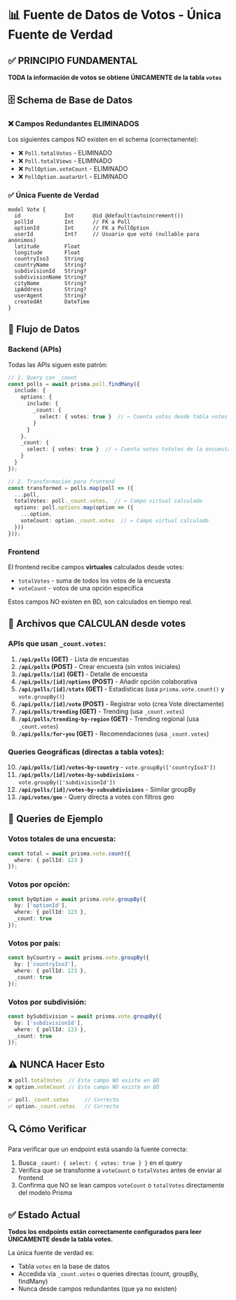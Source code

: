 # 📊 Fuente de Datos de Votos - Única Fuente de Verdad

## ✅ PRINCIPIO FUNDAMENTAL

**TODA la información de votos se obtiene ÚNICAMENTE de la tabla `votes`**

## 🗄️ Schema de Base de Datos

### ❌ Campos Redundantes ELIMINADOS

Los siguientes campos NO existen en el schema (correctamente):
- ❌ `Poll.totalVotes` - ELIMINADO
- ❌ `Poll.totalViews` - ELIMINADO  
- ❌ `PollOption.voteCount` - ELIMINADO
- ❌ `PollOption.avatarUrl` - ELIMINADO

### ✅ Única Fuente de Verdad

```prisma
model Vote {
  id              Int      @id @default(autoincrement())
  pollId          Int      // FK a Poll
  optionId        Int      // FK a PollOption
  userId          Int?     // Usuario que votó (nullable para anónimos)
  latitude        Float
  longitude       Float
  countryIso3     String
  countryName     String?
  subdivisionId   String?
  subdivisionName String?
  cityName        String?
  ipAddress       String?
  userAgent       String?
  createdAt       DateTime
}
```

## 🔄 Flujo de Datos

### Backend (APIs)

Todas las APIs siguen este patrón:

```typescript
// 1. Query con _count
const polls = await prisma.poll.findMany({
  include: {
    options: {
      include: {
        _count: {
          select: { votes: true }  // ← Cuenta votos desde tabla votes
        }
      }
    },
    _count: {
      select: { votes: true }  // ← Cuenta votos totales de la encuesta
    }
  }
});

// 2. Transformación para frontend
const transformed = polls.map(poll => ({
  ...poll,
  totalVotes: poll._count.votes,  // ← Campo virtual calculado
  options: poll.options.map(option => ({
    ...option,
    voteCount: option._count.votes  // ← Campo virtual calculado
  }))
}));
```

### Frontend

El frontend recibe campos **virtuales** calculados desde votes:
- `totalVotes` - suma de todos los votos de la encuesta
- `voteCount` - votos de una opción específica

Estos campos NO existen en BD, son calculados en tiempo real.

## 📍 Archivos que CALCULAN desde votes

### APIs que usan `_count.votes`:

1. **`/api/polls` (GET)** - Lista de encuestas
2. **`/api/polls` (POST)** - Crear encuesta (sin votos iniciales)
3. **`/api/polls/[id]` (GET)** - Detalle de encuesta
4. **`/api/polls/[id]/options` (POST)** - Añadir opción colaborativa
5. **`/api/polls/[id]/stats` (GET)** - Estadísticas (usa `prisma.vote.count()` y `vote.groupBy()`)
6. **`/api/polls/[id]/vote` (POST)** - Registrar voto (crea Vote directamente)
7. **`/api/polls/trending` (GET)** - Trending (usa `_count.votes`)
8. **`/api/polls/trending-by-region` (GET)** - Trending regional (usa `_count.votes`)
9. **`/api/polls/for-you` (GET)** - Recomendaciones (usa `_count.votes`)

### Queries Geográficas (directas a tabla votes):

10. **`/api/polls/[id]/votes-by-country`** - `vote.groupBy(['countryIso3'])`
11. **`/api/polls/[id]/votes-by-subdivisions`** - `vote.groupBy(['subdivisionId'])`
12. **`/api/polls/[id]/votes-by-subsubdivisions`** - Similar groupBy
13. **`/api/votes/geo`** - Query directa a votes con filtros geo

## 🎯 Queries de Ejemplo

### Votos totales de una encuesta:
```typescript
const total = await prisma.vote.count({
  where: { pollId: 123 }
});
```

### Votos por opción:
```typescript
const byOption = await prisma.vote.groupBy({
  by: ['optionId'],
  where: { pollId: 123 },
  _count: true
});
```

### Votos por país:
```typescript
const byCountry = await prisma.vote.groupBy({
  by: ['countryIso3'],
  where: { pollId: 123 },
  _count: true
});
```

### Votos por subdivisión:
```typescript
const bySubdivision = await prisma.vote.groupBy({
  by: ['subdivisionId'],
  where: { pollId: 123 },
  _count: true
});
```

## ⚠️ NUNCA Hacer Esto

```typescript
❌ poll.totalVotes  // Este campo NO existe en BD
❌ option.voteCount // Este campo NO existe en BD

✅ poll._count.votes     // Correcto
✅ option._count.votes   // Correcto
```

## 🔍 Cómo Verificar

Para verificar que un endpoint está usando la fuente correcta:

1. Busca `_count: { select: { votes: true } }` en el query
2. Verifica que se transforme a `voteCount` o `totalVotes` antes de enviar al frontend
3. Confirma que NO se lean campos `voteCount` o `totalVotes` directamente del modelo Prisma

## ✅ Estado Actual

**Todos los endpoints están correctamente configurados para leer ÚNICAMENTE desde la tabla votes.**

La única fuente de verdad es:
- Tabla `votes` en la base de datos
- Accedida vía `_count.votes` o queries directas (count, groupBy, findMany)
- Nunca desde campos redundantes (que ya no existen)

